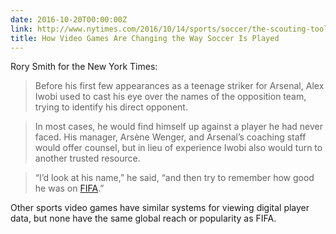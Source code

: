 ```yaml
---
date: 2016-10-20T00:00:00Z
link: http://www.nytimes.com/2016/10/14/sports/soccer/the-scouting-tools-of-the-pros-a-controller-and-a-video.html
title: How Video Games Are Changing the Way Soccer Is Played
---
```


Rory Smith for the New York Times: 

> Before his first few appearances as a teenage striker for Arsenal, Alex Iwobi used to cast his eye over the names of the opposition team, trying to identify his direct opponent.

> In most cases, he would find himself up against a player he had never faced. His manager, Arsène Wenger, and Arsenal’s coaching staff would offer counsel, but in lieu of experience Iwobi also would turn to another trusted resource.

> “I’d look at his name,” he said, “and then try to remember how good he was on [FIFA].”

Other sports video games have similar systems for viewing digital player data, but none have the same global reach or popularity as FIFA.

[fifa]: https://www.easports.com/fifa
[pro evolution soccer]: http://audaciousfox.net/linked/2016/08/05/pes-vs-fifa